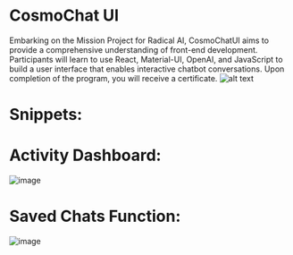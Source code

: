 # CosmoChat UI
Embarking on the Mission Project for Radical AI, CosmoChatUI aims to provide a comprehensive understanding of front-end development. Participants will learn to use React, Material-UI, OpenAI, and JavaScript to build a user interface that enables interactive chatbot conversations. Upon completion of the program, you will receive a certificate. 
![alt text](https://ai.radicalai.app/_next/image?url=https%3A%2F%2Ffirebasestorage.googleapis.com%2Fv0%2Fb%2Fradicalx-68127.appspot.com%2Fo%2FCosmoChat%252FCosmo%2520Chat.png%3Falt%3Dmedia%26token%3D0b05e20c-557b-48cf-99c9-cade4b6865ff&w=1920&q=75)

# Snippets:

# Activity Dashboard:
![image](https://github.com/FarronJones/CosmoChatUI/assets/104745250/78c93dbb-f164-461f-b7d0-fee2366ad44e)

# Saved Chats Function:
![image](https://github.com/FarronJones/CosmoChatUI/assets/104745250/f36b17d8-e0fa-43b0-a8bf-fd944bc1cc72)

